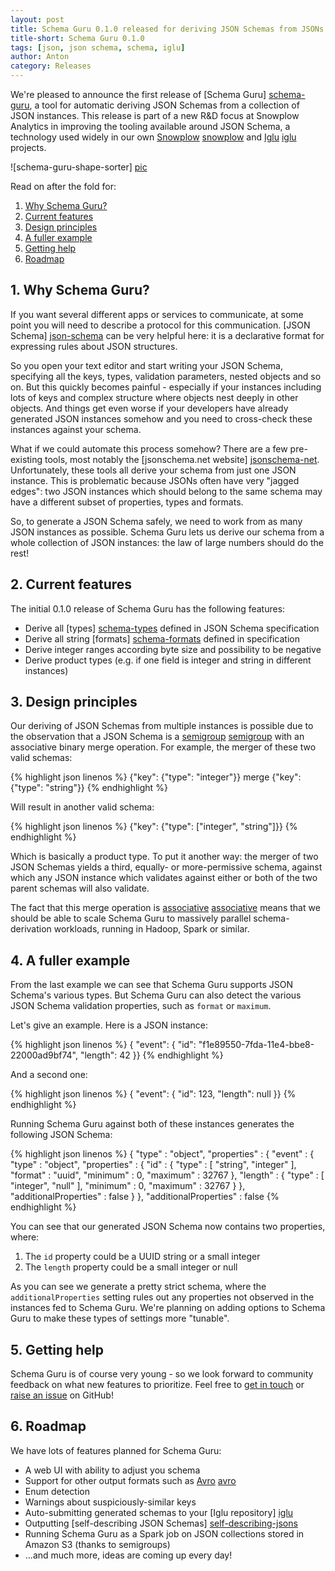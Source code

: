 ```yaml
---
layout: post
title: Schema Guru 0.1.0 released for deriving JSON Schemas from JSONs
title-short: Schema Guru 0.1.0
tags: [json, json schema, schema, iglu]
author: Anton
category: Releases
---
```


We're pleased to announce the first release of [Schema Guru] [schema-guru],
a tool for automatic deriving JSON Schemas from a collection of JSON instances. This release is part of a new R&D focus at Snowplow Analytics in improving the tooling available around JSON Schema, a technology used widely in our own [Snowplow] [snowplow] and [Iglu] [iglu] projects.

![schema-guru-shape-sorter] [pic]

Read on after the fold for:

1. [Why Schema Guru?](/blog/2015/06/03/schema-guru-0.1.0-released-for-deriving-json-schemas-from-jsons/#why)
2. [Current features](/blog/2015/06/03/schema-guru-0.1.0-released-for-deriving-json-schemas-from-jsons/#features)
3. [Design principles](/blog/2015/06/03/schema-guru-0.1.0-released-for-deriving-json-schemas-from-jsons/#principles)
4. [A fuller example](/blog/2015/06/03/schema-guru-0.1.0-released-for-deriving-json-schemas-from-jsons/#eg)
5. [Getting help](/blog/2015/06/03/schema-guru-0.1.0-released-for-deriving-json-schemas-from-jsons/#help)
6. [Roadmap](/blog/2015/06/03/schema-guru-0.1.0-released-for-deriving-json-schemas-from-jsons/#roadmap)

<!--more-->

<div class="html">
<h2><a name="why">1. Why Schema Guru?</a></h2>
</div>

If you want several different apps or services to communicate, at some point you will need to describe a protocol for this communication. [JSON Schema] [json-schema] can be very helpful here: it is a declarative format for expressing rules about JSON structures.

So you open your text editor and start writing your JSON Schema, specifying all the
keys, types, validation parameters, nested objects and so on. But this quickly becomes painful - especially if your instances including lots
of keys and complex structure where objects nest deeply in other objects. And things get even worse if your developers have already generated JSON instances somehow and you need to cross-check these instances against your schema.

What if we could automate this process somehow? There are a few pre-existing tools,
most notably the [jsonschema.net website] [jsonschema-net]. Unfortunately, these tools all derive your schema from just one JSON instance. This is problematic because JSONs often have very "jagged edges": two JSON instances which should belong to the same schema may have a different subset of properties, types and formats.

So, to generate a JSON Schema safely, we need to work from as many JSON instances as possible. Schema Guru lets us derive our schema from a whole collection of JSON instances: the law of large numbers should do the rest!

<div class="html">
<h2><a name="features">2. Current features</a></h2>
</div>

The initial 0.1.0 release of Schema Guru has the following features:

+ Derive all [types] [schema-types] defined in JSON Schema specification
+ Derive all string [formats] [schema-formats] defined in specification
+ Derive integer ranges according byte size and possibility to be negative
+ Derive product types (e.g. if one field is integer and string in different instances)

<div class="html">
<h2><a name="principles">3. Design principles</a></h2>
</div>

Our deriving of JSON Schemas from multiple instances is possible due to the observation that a JSON Schema is a [semigroup] [semigroup] with an associative binary merge operation. For example, the merger of these two valid schemas:

{% highlight json linenos %}
{"key": {"type": "integer"}} merge {"key": {"type": "string"}}
{% endhighlight %}

Will result in another valid schema:

{% highlight json linenos %}
{"key": {"type": ["integer", "string"]}}
{% endhighlight %}

Which is basically a product type. To put it another way: the merger of two JSON Schemas yields a third, equally- or more-permissive schema, against which any JSON instance which validates against either or both of the two parent schemas will also validate.

The fact that this merge operation is [associative] [associative] means that we should be able to scale Schema Guru to massively parallel schema-derivation workloads, running in Hadoop, Spark or similar.

<div class="html">
<h2><a name="eg">4. A fuller example</a></h2>
</div>

From the last example we can see that Schema Guru supports JSON Schema's various types. But Schema Guru can also detect the various JSON Schema validation properties, such as `format` or `maximum`.

Let's give an example. Here is a JSON instance:

{% highlight json linenos %}
{ "event": {
    "id": "f1e89550-7fda-11e4-bbe8-22000ad9bf74",
    "length": 42 }}
{% endhighlight %}

And a second one:

{% highlight json linenos %}
{ "event": {
    "id": 123,
    "length": null }}
{% endhighlight %}

Running Schema Guru against both of these instances generates the following JSON Schema:

{% highlight json linenos %}
{ "type" : "object",
  "properties" : {
    "event" : {
      "type" : "object",
      "properties" : {
        "id" : {
          "type" : [ "string", "integer" ],
          "format" : "uuid",
          "minimum" : 0,
          "maximum" : 32767 },
        "length" : {
          "type" : [ "integer", "null" ],
          "minimum" : 0,
          "maximum" : 32767 } },
      "additionalProperties" : false } },
  "additionalProperties" : false
{% endhighlight %}

You can see that our generated JSON Schema now contains two properties, where:

1. The `id` property could be a UUID string or a small integer
2. The `length` property could be a small integer or null

As you can see we generate a pretty strict schema, where the `additionalProperties` setting rules out any properties not observed in the instances fed to Schema Guru. We're planning on adding options to Schema Guru to make these types of settings more "tunable".

<h2><a name="help">5. Getting help</a></h2>

Schema Guru is of course very young - so we look forward to community feedback on what new features to prioritize. Feel free to [get in touch][talk-to-us] or [raise an issue][issues] on GitHub!

<h2><a name="roadmap">6. Roadmap</a></h2>

We have lots of features planned for Schema Guru:

* A web UI with ability to adjust you schema
* Support for other output formats such as [Avro] [avro]
* Enum detection
* Warnings about suspiciously-similar keys
* Auto-submitting generated schemas to your [Iglu repository] [iglu]
* Outputting [self-describing JSON Schemas] [self-describing-jsons]
* Running Schema Guru as a Spark job on JSON collections stored in Amazon S3 (thanks to semigroups)
* ...and much more, ideas are coming up every day!

[pic]: /assets/img/blog/2015/06/schema-guru-shape-sorter.jpg

[json-schema]: http://json-schema.org/
[schema-types]: http://json-schema.org/latest/json-schema-core.html#anchor8
[schema-formats]: http://json-schema.org/latest/json-schema-validation.html#anchor104
[self-describing-jsons]: http://snowplowanalytics.com/blog/2014/05/15/introducing-self-describing-jsons/
[semigroup]: http://en.wikipedia.org/wiki/Semigroup
[associative]: http://en.wikipedia.org/wiki/Associative_property
[avro]: https://avro.apache.org/
[schema-guru]: http://collector.snplow.com/r/tp2?u=https%3A%2F%2Fgithub.com%2Fsnowplow%2Fschema-guru

[snowplow]: http://collector.snplow.com/r/tp2?u=https%3A%2F%2Fgithub.com%2Fsnowplow%2Fsnowplow
[iglu]: http://collector.snplow.com/r/tp2?u=https%3A%2F%2Fgithub.com%2Fsnowplow%2Figlu
[jsonschema-net]: http://jsonschema.net/#/

[issues]: https://github.com/snowplow/schema-guru/issues
[talk-to-us]: https://github.com/snowplow/snowplow/wiki/Talk-to-us
